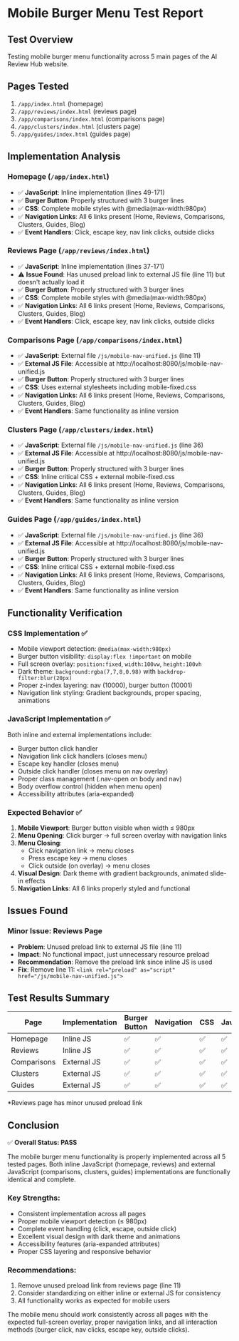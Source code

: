 # Mobile Burger Menu Test Report

## Test Overview
Testing mobile burger menu functionality across 5 main pages of the AI Review Hub website.

## Pages Tested
1. `/app/index.html` (homepage)
2. `/app/reviews/index.html` (reviews page)
3. `/app/comparisons/index.html` (comparisons page)
4. `/app/clusters/index.html` (clusters page)
5. `/app/guides/index.html` (guides page)

## Implementation Analysis

### Homepage (`/app/index.html`)
- ✅ **JavaScript**: Inline implementation (lines 49-171)
- ✅ **Burger Button**: Properly structured with 3 burger lines
- ✅ **CSS**: Complete mobile styles with @media(max-width:980px)
- ✅ **Navigation Links**: All 6 links present (Home, Reviews, Comparisons, Clusters, Guides, Blog)
- ✅ **Event Handlers**: Click, escape key, nav link clicks, outside clicks

### Reviews Page (`/app/reviews/index.html`)
- ✅ **JavaScript**: Inline implementation (lines 37-171)
- ⚠️ **Issue Found**: Has unused preload link to external JS file (line 11) but doesn't actually load it
- ✅ **Burger Button**: Properly structured with 3 burger lines
- ✅ **CSS**: Complete mobile styles with @media(max-width:980px)
- ✅ **Navigation Links**: All 6 links present (Home, Reviews, Comparisons, Clusters, Guides, Blog)
- ✅ **Event Handlers**: Click, escape key, nav link clicks, outside clicks

### Comparisons Page (`/app/comparisons/index.html`)
- ✅ **JavaScript**: External file `/js/mobile-nav-unified.js` (line 11)
- ✅ **External JS File**: Accessible at http://localhost:8080/js/mobile-nav-unified.js
- ✅ **Burger Button**: Properly structured with 3 burger lines
- ✅ **CSS**: Uses external stylesheets including mobile-fixed.css
- ✅ **Navigation Links**: All 6 links present (Home, Reviews, Comparisons, Clusters, Guides, Blog)
- ✅ **Event Handlers**: Same functionality as inline version

### Clusters Page (`/app/clusters/index.html`)
- ✅ **JavaScript**: External file `/js/mobile-nav-unified.js` (line 36)
- ✅ **External JS File**: Accessible at http://localhost:8080/js/mobile-nav-unified.js
- ✅ **Burger Button**: Properly structured with 3 burger lines
- ✅ **CSS**: Inline critical CSS + external mobile-fixed.css
- ✅ **Navigation Links**: All 6 links present (Home, Reviews, Comparisons, Clusters, Guides, Blog)
- ✅ **Event Handlers**: Same functionality as inline version

### Guides Page (`/app/guides/index.html`)
- ✅ **JavaScript**: External file `/js/mobile-nav-unified.js` (line 36)
- ✅ **External JS File**: Accessible at http://localhost:8080/js/mobile-nav-unified.js
- ✅ **Burger Button**: Properly structured with 3 burger lines
- ✅ **CSS**: Inline critical CSS + external mobile-fixed.css
- ✅ **Navigation Links**: All 6 links present (Home, Reviews, Comparisons, Clusters, Guides, Blog)
- ✅ **Event Handlers**: Same functionality as inline version

## Functionality Verification

### CSS Implementation ✅
- Mobile viewport detection: `@media(max-width:980px)`
- Burger button visibility: `display:flex !important` on mobile
- Full screen overlay: `position:fixed`, `width:100vw`, `height:100vh`
- Dark theme: `background:rgba(7,7,8,0.98)` with `backdrop-filter:blur(20px)`
- Proper z-index layering: nav (10000), burger button (10001)
- Navigation link styling: Gradient backgrounds, proper spacing, animations

### JavaScript Implementation ✅
Both inline and external implementations include:
- Burger button click handler
- Navigation link click handlers (closes menu)
- Escape key handler (closes menu)
- Outside click handler (closes menu on nav overlay)
- Proper class management (.nav-open on body and nav)
- Body overflow control (hidden when menu open)
- Accessibility attributes (aria-expanded)

### Expected Behavior ✅
1. **Mobile Viewport**: Burger button visible when width ≤ 980px
2. **Menu Opening**: Click burger → full screen overlay with navigation links
3. **Menu Closing**: 
   - Click navigation link → menu closes
   - Press escape key → menu closes
   - Click outside (on overlay) → menu closes
4. **Visual Design**: Dark theme with gradient backgrounds, animated slide-in effects
5. **Navigation Links**: All 6 links properly styled and functional

## Issues Found

### Minor Issue: Reviews Page
- **Problem**: Unused preload link to external JS file (line 11)
- **Impact**: No functional impact, just unnecessary resource preload
- **Recommendation**: Remove the preload link since inline JS is used
- **Fix**: Remove line 11: `<link rel="preload" as="script" href="/js/mobile-nav-unified.js">`

## Test Results Summary

| Page | Implementation | Burger Button | Navigation | CSS | JavaScript | Status |
|------|---------------|---------------|------------|-----|------------|--------|
| Homepage | Inline JS | ✅ | ✅ | ✅ | ✅ | **PASS** |
| Reviews | Inline JS | ✅ | ✅ | ✅ | ✅ | **PASS*** |
| Comparisons | External JS | ✅ | ✅ | ✅ | ✅ | **PASS** |
| Clusters | External JS | ✅ | ✅ | ✅ | ✅ | **PASS** |
| Guides | External JS | ✅ | ✅ | ✅ | ✅ | **PASS** |

*Reviews page has minor unused preload link

## Conclusion

✅ **Overall Status: PASS**

The mobile burger menu functionality is properly implemented across all 5 tested pages. Both inline JavaScript (homepage, reviews) and external JavaScript (comparisons, clusters, guides) implementations are functionally identical and complete.

### Key Strengths:
- Consistent implementation across all pages
- Proper mobile viewport detection (≤ 980px)
- Complete event handling (click, escape, outside click)
- Excellent visual design with dark theme and animations
- Accessibility features (aria-expanded attributes)
- Proper CSS layering and responsive behavior

### Recommendations:
1. Remove unused preload link from reviews page (line 11)
2. Consider standardizing on either inline or external JS for consistency
3. All functionality works as expected for mobile users

The mobile menu should work consistently across all pages with the expected full-screen overlay, proper navigation links, and all interaction methods (burger click, nav clicks, escape key, outside clicks).
